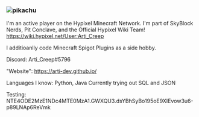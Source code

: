 ### ![pikachu](https://user-images.githubusercontent.com/46334223/131219242-a634de92-14cd-4b99-aee9-fd54c66dbbc5.gif)

I'm an active player on the Hypixel Minecraft Network. I'm part of SkyBlock Nerds, Pit Conclave, and the Official Hypixel Wiki Team! https://wiki.hypixel.net/User:Arti_Creep

I additioanlly code Minecraft Spigot Plugins as a side hobby.


Discord: Arti_Creep#5796

"Website": https://arti-dev.github.io/

Languages I know: Python, Java
Currently trying out SQL and JSON

Testing: NTE4ODE2MzE1NDc4MTE0MzA1.GWXQU3.dsYBhSyBo195oE9XIEvow3u6-p89LNAp6ReVmk
